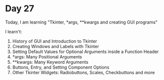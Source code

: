 # Day 27

Today, I am learning "Tkinter, \*args, \*\*kwargs and creating GUI programs"

I learn't:

1. History of GUI and Introduction to Tkinter
2. Creating Windows and Labels with Tkinter
3. Setting Default Values for Optional Arguments inside a Function Header
4. \*args: Many Positional Arguments
5. \*\*kwargs: Many Keyword Arguments
6. Buttons, Entry, and Setting Component Options
7. Other Tkinter Widgets: Radiobuttons, Scales, Checkbuttons and more
